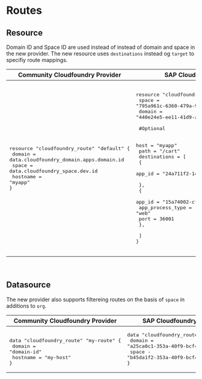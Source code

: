 # Routes


## Resource

Domain ID and Space ID are used instead of instead of domain and space in the new provider. The new resource uses `destinations` instead og `target` to specifiy route mappings.


| Community Cloudfoundry Provider | SAP Cloudfoundry Provider |
| -- | -- |
| <pre>resource "cloudfoundry_route" "default" {</br>    domain = data.cloudfoundry_domain.apps.domain.id</br>    space = data.cloudfoundry_space.dev.id</br>    hostname = "myapp"</br>}</br></pre> | <pre></br>resource "cloudfoundry_route" "bruh" {</br>  space  = "795a961c-6360-479a-9666-fff9cb906aad"</br>  domain = "440e24e5-ee11-41d9-a996-2ed0a1e2deea"</br></br>  #Optional </br></br>  host   = "myapp"</br>  path   = "/cart"</br>  destinations = [</br>    {</br>      app_id = "24a711f2-148b-4d48-b37a-90a66d6e842f"</br></br>    },</br>    {</br>      app_id           = "15a74002-cf3a-4bf2-b76f-fe96867c46ee"</br>      app_process_type = "web"</br>      port             = 36001</br>    },</br></br>  ]</br>}</br></br></pre> |

<br/>

## Datasource


The new provider also supports filtereing routes on the basis of `space` in additions to `org`.


| Community Cloudfoundry Provider | SAP Cloudfoundry Provider |
| -- | -- |
| <pre></br>data "cloudfoundry_route" "my-route" {</br>    domain   = "domain-id"</br>    hostname = "my-host"</br>}</br></pre> | <pre>data "cloudfoundry_route" "bruh" {</br>  domain = "a25ca0c1-353a-40f9-bcf4-d2a0adf4112b"</br>  space - "b45da1f2-353a-40f9-bcf4-d2a0adf4112b"</br>}</br></pre> |
